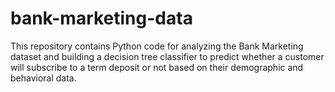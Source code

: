 # bank-marketing-data
This repository contains Python code for analyzing the Bank Marketing dataset and building a decision tree classifier to predict whether a customer will subscribe to a term deposit or not based on their demographic and behavioral data.
